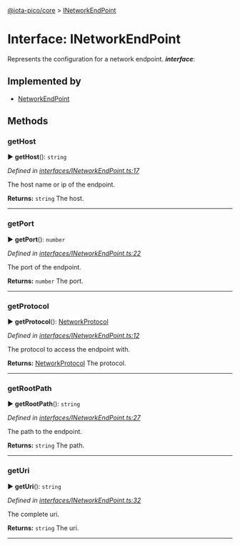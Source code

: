 [@iota-pico/core](../README.md) > [INetworkEndPoint](../interfaces/inetworkendpoint.md)



# Interface: INetworkEndPoint


Represents the configuration for a network endpoint.
*__interface__*: 


## Implemented by

* [NetworkEndPoint](../classes/networkendpoint.md)


## Methods
<a id="gethost"></a>

###  getHost

► **getHost**(): `string`



*Defined in [interfaces/INetworkEndPoint.ts:17](https://github.com/iotaeco/iota-pico-core/blob/99921a3/src/interfaces/INetworkEndPoint.ts#L17)*



The host name or ip of the endpoint.




**Returns:** `string`
The host.






___

<a id="getport"></a>

###  getPort

► **getPort**(): `number`



*Defined in [interfaces/INetworkEndPoint.ts:22](https://github.com/iotaeco/iota-pico-core/blob/99921a3/src/interfaces/INetworkEndPoint.ts#L22)*



The port of the endpoint.




**Returns:** `number`
The port.






___

<a id="getprotocol"></a>

###  getProtocol

► **getProtocol**(): [NetworkProtocol](../#networkprotocol)



*Defined in [interfaces/INetworkEndPoint.ts:12](https://github.com/iotaeco/iota-pico-core/blob/99921a3/src/interfaces/INetworkEndPoint.ts#L12)*



The protocol to access the endpoint with.




**Returns:** [NetworkProtocol](../#networkprotocol)
The protocol.






___

<a id="getrootpath"></a>

###  getRootPath

► **getRootPath**(): `string`



*Defined in [interfaces/INetworkEndPoint.ts:27](https://github.com/iotaeco/iota-pico-core/blob/99921a3/src/interfaces/INetworkEndPoint.ts#L27)*



The path to the endpoint.




**Returns:** `string`
The path.






___

<a id="geturi"></a>

###  getUri

► **getUri**(): `string`



*Defined in [interfaces/INetworkEndPoint.ts:32](https://github.com/iotaeco/iota-pico-core/blob/99921a3/src/interfaces/INetworkEndPoint.ts#L32)*



The complete uri.




**Returns:** `string`
The uri.






___


